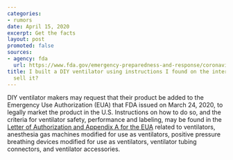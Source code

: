 ```yaml
---
categories:
- rumors
date: April 15, 2020
excerpt: Get the facts
layout: post
promoted: false
sources:
- agency: fda
  url: https://www.fda.gov/emergency-preparedness-and-response/coronavirus-disease-2019-covid-19/coronavirus-disease-2019-covid-19-frequently-asked-questions
title: I built a DIY ventilator using instructions I found on the internet. May I
  sell it?
---
```


DIY ventilator makers may request that their product be added to the Emergency Use Authorization (EUA) that FDA issued on March 24, 2020, to legally market the product in the U.S. Instructions on how to do so, and the criteria for ventilator safety, performance and labeling, may be found in the [Letter of Authorization and Appendix A for the EUA](https://www.fda.gov/medical-devices/emergency-situations-medical-devices/emergency-use-authorizations#covid19ventilators) related to ventilators, anesthesia gas machines modified for use as ventilators, positive pressure breathing devices modified for use as ventilators, ventilator tubing connectors, and ventilator accessories.
